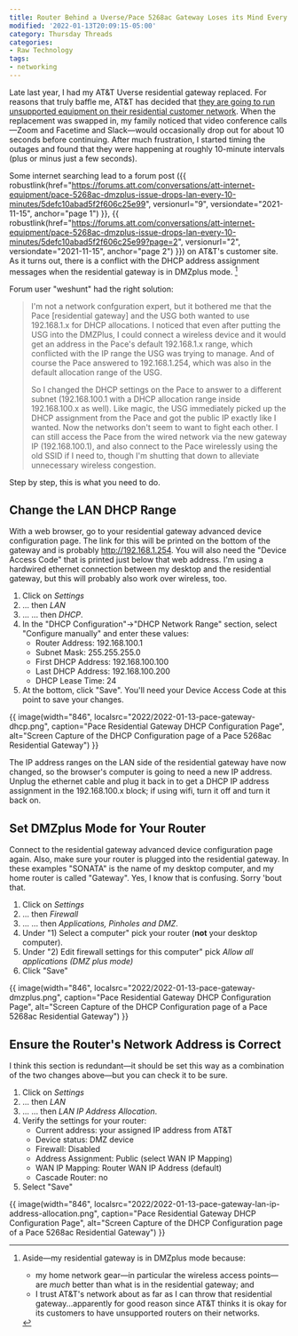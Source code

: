 ```yaml
---
title: Router Behind a Uverse/Pace 5268ac Gateway Loses its Mind Every 10 Minutes
modified: '2022-01-13T20:09:15-05:00'
category: Thursday Threads
categories:
- Raw Technology
tags:
- networking
---
```

Late last year, I had my AT&T Uverse residential gateway replaced. 
For reasons that truly baffle me, AT&T has decided that [they are going to run unsupported equipment on their residential customer network](https://twitter.com/DataG/status/1462819555005374470). 
When the replacement was swapped in, my family noticed that video conference calls—Zoom and Facetime and Slack—would occasionally drop out for about 10 seconds before continuing. 
After much frustration, I started timing the outages and found that they were happening at roughly 10-minute intervals (plus or minus just a few seconds). 

Some internet searching lead to a forum post ({{ robustlink(href="https://forums.att.com/conversations/att-internet-equipment/pace-5268ac-dmzplus-issue-drops-lan-every-10-minutes/5defc10abad5f2f606c25e99", versionurl="9", versiondate="2021-11-15", anchor="page 1") }}, {{ robustlink(href="https://forums.att.com/conversations/att-internet-equipment/pace-5268ac-dmzplus-issue-drops-lan-every-10-minutes/5defc10abad5f2f606c25e99?page=2", versionurl="2", versiondate="2021-11-15", anchor="page 2") }}) on AT&T's customer site. 
As it turns out, there is a conflict with the DHCP address assignment messages when the residential gateway is in DMZplus mode. [^1]

Forum user "weshunt" had the right solution:

> I'm not a network confguration expert, but it bothered me that the Pace [residential gateway] and the USG both wanted to use 192.168.1.x for DHCP allocations. I noticed that even after putting the USG into the DMZPlus, I could connect a wireless device and it would get an address in the Pace's default 192.168.1.x range, which conflicted with the IP range the USG was trying to manage. And of course the Pace answered to 192.168.1.254, which was also in the default allocation range of the USG.
> 
> So I changed the DHCP settings on the Pace to answer to a different subnet (192.168.100.1 with a DHCP allocation range inside 192.168.100.x as well). Like magic, the USG immediately picked up the DHCP assignment from the Pace and got the public IP exactly like I wanted. Now the networks don't seem to want to fight each other. I can still access the Pace from the wired network via the new gateway IP (192.168.100.1), and also connect to the Pace wirelessly using the old SSID if I need to, though I'm shutting that down to alleviate unnecessary wireless congestion.

Step by step, this is what you need to do.

## Change the LAN DHCP Range
With a web browser, go to your residential gateway advanced device configuration page. 
The link for this will be printed on the bottom of the gateway and is probably http://192.168.1.254. 
You will also need the "Device Access Code" that is printed just below that web address. 
I'm using a hardwired ethernet connection between my desktop and the residential gateway, but this will probably also work over wireless, too.

1. Click on _Settings_
2. ... then _LAN_
3. ... ... then _DHCP_.
3. In the "DHCP  Configuration"→"DHCP Network Range" section, select "Configure manually" and enter these values:
	* Router Address: 192.168.100.1
	* Subnet Mask: 255.255.255.0
	* First DHCP Address: 192.168.100.100
	* Last DHCP Address: 192.168.100.200
	* DHCP Lease Time: 24
1. At the bottom, click "Save".  You'll need your Device Access Code at this point to save your changes.

{{ image(width="846", localsrc="2022/2022-01-13-pace-gateway-dhcp.png", caption="Pace Residential Gateway DHCP Configuration Page", alt="Screen Capture of the DHCP Configuration page of a Pace 5268ac Residential Gateway") }}

The IP address ranges on the LAN side of the residential gateway have now changed, so the browser's computer is going to need a new IP address. 
Unplug the ethernet cable and plug it back in to get a DHCP IP address assignment in the 192.168.100.x block; if using wifi, turn it off and turn it back on. 

## Set DMZplus Mode for Your Router
Connect to the residential gateway advanced device configuration page again. 
Also, make sure your router is plugged into the residential gateway. 
In these examples "SONATA" is the name of my desktop computer, and my home router is called "Gateway".  Yes, I know that is confusing.  Sorry 'bout that.

1. Click on _Settings_
2. ... then _Firewall_
3. ... ... then _Applications, Pinholes and DMZ_.
4. Under "1) Select a computer" pick your router (**not** your desktop computer).
5. Under "2) Edit firewall settings for this computer" pick _Allow all applications (DMZ plus mode)_
6. Click "Save"

{{ image(width="846", localsrc="2022/2022-01-13-pace-gateway-dmzplus.png", caption="Pace Residential Gateway DHCP Configuration Page", alt="Screen Capture of the DHCP Configuration page of a Pace 5268ac Residential Gateway") }}

## Ensure the Router's Network Address is Correct
I think this section is redundant—it should be set this way as a combination of the two changes above—but you can check it to be sure.

1. Click on _Settings_
2. ... then _LAN_
3. ... ... then _LAN IP Address Allocation_.
4. Verify the settings for your router:
	* Current address: your assigned IP address from AT&T
	* Device status: DMZ device
	* Firewall: Disabled
	* Address Assignment: Public (select WAN IP Mapping)
	* WAN IP Mapping: Router WAN IP Address (default)
	* Cascade Router: no
5. Select "Save"

{{ image(width="846", localsrc="2022/2022-01-13-pace-gateway-lan-ip-address-allocation.png", caption="Pace Residential Gateway DHCP Configuration Page", alt="Screen Capture of the DHCP Configuration page of a Pace 5268ac Residential Gateway") }}

[^1]: Aside—my residential gateway is in DMZplus mode because:

	* my home network gear—in particular the wireless access points—are _much_ better than what is in the residential gateway; and
	* I trust AT&T's network about as far as I can throw that residential gateway...apparently for good reason since AT&T thinks it is okay for its customers to have unsupported routers on their networks. 
